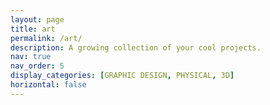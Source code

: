```yaml
---
layout: page
title: art
permalink: /art/
description: A growing collection of your cool projects.
nav: true
nav_order: 5
display_categories: [GRAPHIC DESIGN, PHYSICAL, 3D]
horizontal: false
---
```


